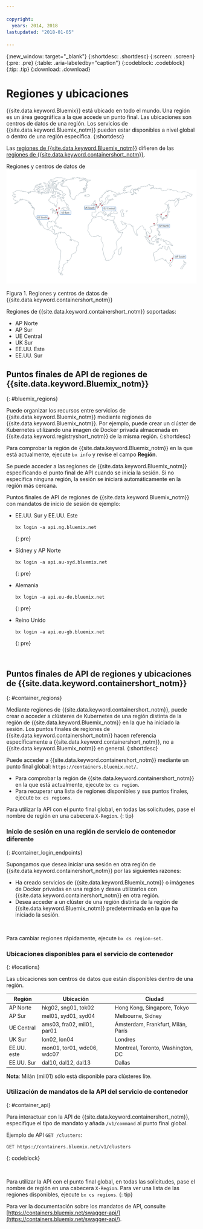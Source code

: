 ```yaml
---

copyright:
  years: 2014, 2018
lastupdated: "2018-01-05"

---
```


{:new_window: target="_blank"}
{:shortdesc: .shortdesc}
{:screen: .screen}
{:pre: .pre}
{:table: .aria-labeledby="caption"}
{:codeblock: .codeblock}
{:tip: .tip}
{:download: .download}

# Regiones y ubicaciones
{{site.data.keyword.Bluemix}} está ubicado en todo el mundo. Una región es un área geográfica a la que accede un punto final. Las ubicaciones son centros de datos de una región. Los servicios de {{site.data.keyword.Bluemix_notm}} pueden estar disponibles a nivel global o dentro de una región específica.
{:shortdesc}

Las [regiones de {{site.data.keyword.Bluemix_notm}}](#bluemix_regions) difieren de las [regiones de {{site.data.keyword.containershort_notm}}](#container_regions).

Regiones y centros de datos de ![{{site.data.keyword.containershort_notm}} ](/images/regions.png)

Figura 1. Regiones y centros de datos de {{site.data.keyword.containershort_notm}}

Regiones de {{site.data.keyword.containershort_notm}} soportadas:
  * AP Norte
  * AP Sur
  * UE Central
  * UK Sur
  * EE.UU. Este
  * EE.UU. Sur




## Puntos finales de API de regiones de {{site.data.keyword.Bluemix_notm}}
{: #bluemix_regions}

Puede organizar los recursos entre servicios de {{site.data.keyword.Bluemix_notm}} mediante regiones de {{site.data.keyword.Bluemix_notm}}. Por ejemplo, puede crear un clúster de Kubernetes utilizando una imagen de Docker privada almacenada en {{site.data.keyword.registryshort_notm}} de la misma región.
{:shortdesc}

Para comprobar la región de {{site.data.keyword.Bluemix_notm}} en la que está actualmente, ejecute `bx info` y revise el campo **Región**.

Se puede acceder a las regiones de {{site.data.keyword.Bluemix_notm}} especificando el punto final de API cuando se inicia la sesión. Si no especifica ninguna región, la sesión se iniciará automáticamente en la región más cercana.

Puntos finales de API de regiones de {{site.data.keyword.Bluemix_notm}} con mandatos de inicio de sesión de ejemplo:

  * EE.UU. Sur y EE.UU. Este
      ```
      bx login -a api.ng.bluemix.net
      ```
      {: pre}

  * Sídney y AP Norte
      ```
      bx login -a api.au-syd.bluemix.net
      ```
      {: pre}

  * Alemania
      ```
      bx login -a api.eu-de.bluemix.net
      ```
      {: pre}

  * Reino Unido
      ```
      bx login -a api.eu-gb.bluemix.net
      ```
      {: pre}



<br />


## Puntos finales de API de regiones y ubicaciones de {{site.data.keyword.containershort_notm}}
{: #container_regions}

Mediante regiones de {{site.data.keyword.containershort_notm}}, puede crear o acceder a clústeres de Kubernetes de una región distinta de la región de {{site.data.keyword.Bluemix_notm}} en la que ha iniciado la sesión. Los puntos finales de regiones de {{site.data.keyword.containershort_notm}} hacen referencia específicamente a {{site.data.keyword.containershort_notm}}, no a {{site.data.keyword.Bluemix_notm}} en general.
{:shortdesc}

Puede acceder a {{site.data.keyword.containershort_notm}} mediante un punto final global: `https://containers.bluemix.net/`.
* Para comprobar la región de {{site.data.keyword.containershort_notm}} en la que está actualmente, ejecute `bx cs region`.
* Para recuperar una lista de regiones disponibles y sus puntos finales, ejecute `bx cs regions`.

Para utilizar la API con el punto final global, en todas las solicitudes, pase el nombre de región en una cabecera `X-Region`.
{: tip}

### Inicio de sesión en una región de servicio de contenedor diferente
{: #container_login_endpoints}

Supongamos que desea iniciar una sesión en otra región de {{site.data.keyword.containershort_notm}} por las siguientes razones:
  * Ha creado servicios de {{site.data.keyword.Bluemix_notm}} o imágenes de Docker privadas en una región y desea utilizarlos con {{site.data.keyword.containershort_notm}} en otra región.
  * Desea acceder a un clúster de una región distinta de la región de {{site.data.keyword.Bluemix_notm}} predeterminada en la que ha iniciado la sesión.

</br>

Para cambiar regiones rápidamente, ejecute `bx cs region-set`.

### Ubicaciones disponibles para el servicio de contenedor
{: #locations}

Las ubicaciones son centros de datos que están disponibles dentro de una región.

  | Región | Ubicación | Ciudad |
  |--------|----------|------|
  | AP Norte | hkg02, sng01, tok02 | Hong Kong, Singapore, Tokyo |
  | AP Sur     | mel01, syd01, syd04        | Melbourne, Sidney |
  | UE Central     | ams03, fra02, mil01, par01        | Ámsterdam, Frankfurt, Milán, París |
  | UK Sur      | lon02, lon04         | Londres |
  | EE.UU. este      | <ph class="mon">mon01, </ph>tor01, wdc06, wdc07        | <ph class="mon">Montreal, </ph>Toronto, Washington, DC |
  | EE.UU. Sur     | dal10, dal12, dal13      | Dallas |

**Nota**: Milán (mil01) sólo está disponible para clústeres lite.

### Utilización de mandatos de la API del servicio de contenedor
{: #container_api}

Para interactuar con la API de {{site.data.keyword.containershort_notm}}, especifique el tipo de mandato y añada `/v1/command` al punto final global.

Ejemplo de API `GET /clusters`:
  ```
  GET https://containers.bluemix.net/v1/clusters
  ```
  {: codeblock}

</br>

Para utilizar la API con el punto final global, en todas las solicitudes, pase el nombre de región en una cabecera `X-Region`. Para ver una lista de las regiones disponibles, ejecute `bx cs regions`.
{: tip}

Para ver la documentación sobre los mandatos de API, consulte [https://containers.bluemix.net/swagger-api/](https://containers.bluemix.net/swagger-api/).
